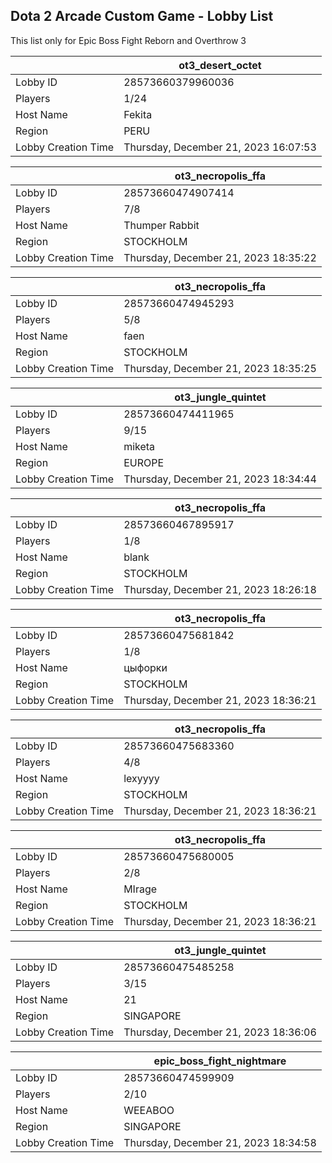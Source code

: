 ## Dota 2 Arcade Custom Game - Lobby List

This list only for Epic Boss Fight Reborn and Overthrow 3

|  | ot3_desert_octet |
| ------ | ------ |
| Lobby ID | 28573660379960036 |
| Players | 1/24 |
| Host Name | Fekita |
| Region | PERU |
| Lobby Creation Time | Thursday, December 21, 2023 16:07:53 |


|  | ot3_necropolis_ffa |
| ------ | ------ |
| Lobby ID | 28573660474907414 |
| Players | 7/8 |
| Host Name | Thumper Rabbit |
| Region | STOCKHOLM |
| Lobby Creation Time | Thursday, December 21, 2023 18:35:22 |


|  | ot3_necropolis_ffa |
| ------ | ------ |
| Lobby ID | 28573660474945293 |
| Players | 5/8 |
| Host Name | faen |
| Region | STOCKHOLM |
| Lobby Creation Time | Thursday, December 21, 2023 18:35:25 |


|  | ot3_jungle_quintet |
| ------ | ------ |
| Lobby ID | 28573660474411965 |
| Players | 9/15 |
| Host Name | miketa |
| Region | EUROPE |
| Lobby Creation Time | Thursday, December 21, 2023 18:34:44 |


|  | ot3_necropolis_ffa |
| ------ | ------ |
| Lobby ID | 28573660467895917 |
| Players | 1/8 |
| Host Name | blank |
| Region | STOCKHOLM |
| Lobby Creation Time | Thursday, December 21, 2023 18:26:18 |


|  | ot3_necropolis_ffa |
| ------ | ------ |
| Lobby ID | 28573660475681842 |
| Players | 1/8 |
| Host Name | цыфорки |
| Region | STOCKHOLM |
| Lobby Creation Time | Thursday, December 21, 2023 18:36:21 |


|  | ot3_necropolis_ffa |
| ------ | ------ |
| Lobby ID | 28573660475683360 |
| Players | 4/8 |
| Host Name | lexyyyy |
| Region | STOCKHOLM |
| Lobby Creation Time | Thursday, December 21, 2023 18:36:21 |


|  | ot3_necropolis_ffa |
| ------ | ------ |
| Lobby ID | 28573660475680005 |
| Players | 2/8 |
| Host Name | MIrage |
| Region | STOCKHOLM |
| Lobby Creation Time | Thursday, December 21, 2023 18:36:21 |


|  | ot3_jungle_quintet |
| ------ | ------ |
| Lobby ID | 28573660475485258 |
| Players | 3/15 |
| Host Name | 21 |
| Region | SINGAPORE |
| Lobby Creation Time | Thursday, December 21, 2023 18:36:06 |


|  | epic_boss_fight_nightmare |
| ------ | ------ |
| Lobby ID | 28573660474599909 |
| Players | 2/10 |
| Host Name | WEEABOO |
| Region | SINGAPORE |
| Lobby Creation Time | Thursday, December 21, 2023 18:34:58 |


